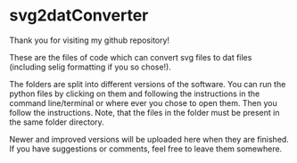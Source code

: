 # svg2datConverter

Thank you for visiting my github repository!

These are the files of code which can convert svg files to dat files (including selig formatting if you so chose!).

The folders are split into different versions of the software. You can run the python files by clicking on them and following the instructions in the command line/terminal or where ever you chose to open them. Then you follow the instructions. Note, that the files in the folder must be present in the same folder directory.

Newer and improved versions will be uploaded here when they are finished. If you have suggestions or comments, feel free to leave them somewhere.
